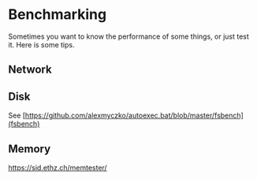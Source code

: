 # Benchmarking

Sometimes you want to know the performance of some things, or just test it. Here is some tips.

## Network



## Disk

See [https://github.com/alexmyczko/autoexec.bat/blob/master/fsbench](fsbench)

## Memory

https://sid.ethz.ch/memtester/
